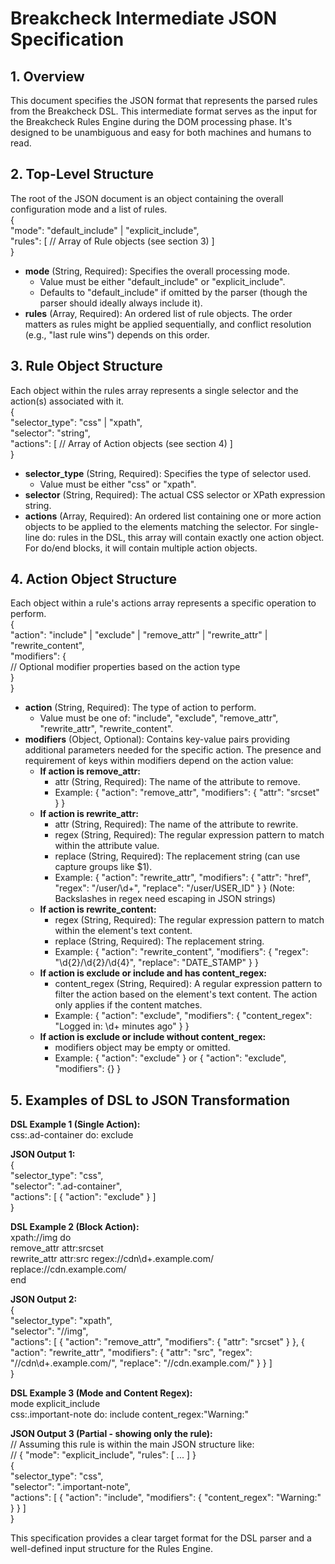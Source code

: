 # **Breakcheck Intermediate JSON Specification**

## **1. Overview**

This document specifies the JSON format that represents the parsed rules from the Breakcheck DSL. This intermediate format serves as the input for the Breakcheck Rules Engine during the DOM processing phase. It's designed to be unambiguous and easy for both machines and humans to read.

## **2. Top-Level Structure**

The root of the JSON document is an object containing the overall configuration mode and a list of rules.  
{  
 "mode": "default_include" | "explicit_include",  
 "rules": [
// Array of Rule objects (see section 3)
]  
}

- **mode** (String, Required): Specifies the overall processing mode.
  - Value must be either "default_include" or "explicit_include".
  - Defaults to "default_include" if omitted by the parser (though the parser should ideally always include it).
- **rules** (Array, Required): An ordered list of rule objects. The order matters as rules might be applied sequentially, and conflict resolution (e.g., "last rule wins") depends on this order.

## **3. Rule Object Structure**

Each object within the rules array represents a single selector and the action(s) associated with it.  
{  
 "selector_type": "css" | "xpath",  
 "selector": "string",  
 "actions": [
// Array of Action objects (see section 4)
]  
}

- **selector_type** (String, Required): Specifies the type of selector used.
  - Value must be either "css" or "xpath".
- **selector** (String, Required): The actual CSS selector or XPath expression string.
- **actions** (Array, Required): An ordered list containing one or more action objects to be applied to the elements matching the selector. For single-line do: rules in the DSL, this array will contain exactly one action object. For do/end blocks, it will contain multiple action objects.

## **4. Action Object Structure**

Each object within a rule's actions array represents a specific operation to perform.  
{  
 "action": "include" | "exclude" | "remove_attr" | "rewrite_attr" | "rewrite_content",  
 "modifiers": {  
 // Optional modifier properties based on the action type  
 }  
}

- **action** (String, Required): The type of action to perform.
  - Value must be one of: "include", "exclude", "remove_attr", "rewrite_attr", "rewrite_content".
- **modifiers** (Object, Optional): Contains key-value pairs providing additional parameters needed for the specific action. The presence and requirement of keys within modifiers depend on the action value:
  - **If action is remove_attr:**
    - attr (String, Required): The name of the attribute to remove.
    - Example: { "action": "remove_attr", "modifiers": { "attr": "srcset" } }
  - **If action is rewrite_attr:**
    - attr (String, Required): The name of the attribute to rewrite.
    - regex (String, Required): The regular expression pattern to match within the attribute value.
    - replace (String, Required): The replacement string (can use capture groups like $1).
    - Example: { "action": "rewrite_attr", "modifiers": { "attr": "href", "regex": "/user/\d+", "replace": "/user/USER_ID" } } (Note: Backslashes in regex need escaping in JSON strings)
  - **If action is rewrite_content:**
    - regex (String, Required): The regular expression pattern to match within the element's text content.
    - replace (String, Required): The replacement string.
    - Example: { "action": "rewrite_content", "modifiers": { "regex": "\d{2}/\d{2}/\d{4}", "replace": "DATE_STAMP" } }
  - **If action is exclude or include and has content_regex:**
    - content_regex (String, Required): A regular expression pattern to filter the action based on the element's text content. The action only applies if the content matches.
    - Example: { "action": "exclude", "modifiers": { "content_regex": "Logged in: \d+ minutes ago" } }
  - **If action is exclude or include without content_regex:**
    - modifiers object may be empty or omitted.
    - Example: { "action": "exclude" } or { "action": "exclude", "modifiers": {} }

## **5. Examples of DSL to JSON Transformation**

**DSL Example 1 (Single Action):**  
css:.ad-container do: exclude

**JSON Output 1:**  
{  
 "selector_type": "css",  
 "selector": ".ad-container",  
 "actions": [
{
"action": "exclude"
}
]  
}

**DSL Example 2 (Block Action):**  
xpath://img do  
 remove_attr attr:srcset  
 rewrite_attr attr:src regex://cdn\d+\.example\.com/ replace://cdn.example.com/  
end

**JSON Output 2:**  
{  
 "selector_type": "xpath",  
 "selector": "//img",  
 "actions": [
{
"action": "remove_attr",
"modifiers": {
"attr": "srcset"
}
},
{
"action": "rewrite_attr",
"modifiers": {
"attr": "src",
"regex": "//cdn\d+\.example\.com/",
"replace": "//cdn.example.com/"
}
}
]  
}

**DSL Example 3 (Mode and Content Regex):**  
mode explicit_include  
css:.important-note do: include content_regex:"Warning:"

**JSON Output 3 (Partial - showing only the rule):**  
// Assuming this rule is within the main JSON structure like:  
// { "mode": "explicit_include", "rules": [ ... ] }  
{  
 "selector_type": "css",  
 "selector": ".important-note",  
 "actions": [
{
"action": "include",
"modifiers": {
"content_regex": "Warning:"
}
}
]  
}

This specification provides a clear target format for the DSL parser and a well-defined input structure for the Rules Engine.

